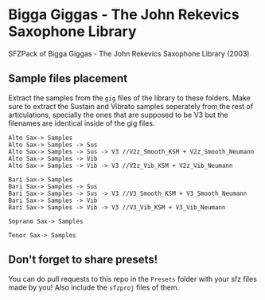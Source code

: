# Bigga Giggas - The John Rekevics Saxophone Library
SFZPack of Bigga Giggas - The John Rekevics Saxophone Library (2003)

## Sample files placement
Extract the samples from the `gig` files of the library to these folders. Make sure to extract the Sustain and Vibrato samples seperately from the rest of articulations, specially the ones that are supposed to be V3 but the filenames are identical inside of the gig files.
```
Alto Sax-> Samples
Alto Sax-> Samples -> Sus
Alto Sax-> Samples -> Sus -> V3 //V2z_Smooth_KSM + V2z_Smooth_Neumann
Alto Sax-> Samples -> Vib
Alto Sax-> Samples -> Vib -> V3 //V2z_Vib_KSM + V2z_Vib_Neumann

Bari Sax-> Samples
Bari Sax-> Samples -> Sus
Bari Sax-> Samples -> Sus -> V3 //V3_Smooth_KSM + V3_Smooth_Neumann
Bari Sax-> Samples -> Vib
Bari Sax-> Samples -> Vib -> V3 //V3_Vib_KSM + V3_Vib_Neumann

Soprano Sax-> Samples

Tenor Sax-> Samples
```

## Don't forget to share presets!
You can do pull requests to this repo in the `Presets` folder with your sfz files made by you! Also include the `sfzproj` files of them.
